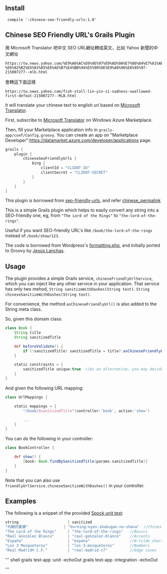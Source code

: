 ## Install

	 compile ':chinese-seo-friendly-urls:1.0'

## Chinese SEO Friendly URL's Grails Plugin

用 Microsoft Translator 吧中文 SEO URL網址轉成英文，比如 Yahoo 新聞的中文網址
    
    https://tw.news.yahoo.com/%E9%A6%AC%E6%9E%97%E9%AD%9A%E7%86%84%E7%81%AB-%E6%82%B2%E6%83%85%E6%AE%B7%E4%BB%94%E5%90%9E%E9%A6%96%E6%95%97-215007277--mlb.html
    
會轉這下面這樣

    https://tw.news.yahoo.com/fish-stall-lin-yin-zi-sadness-swallowed-first-defeat-215007277--MLB.html
 


It will translate your chinese text to english url based on [Microsoft Translator](https://datamarket.azure.com/dataset/bing/microsofttranslator).

First, subscribe to [Microsoft Translator](https://datamarket.azure.com/dataset/bing/microsofttranslator) on Windows Azure Marketplace.

Then, fill your Marketplace application info in <code>grails-app/conf/Config.groovy</code>. You can create an app on "Marketplace Developer":https://datamarket.azure.com/developer/applications page.

``` groovy
grails {
	plugin {
		chineseSeoFriendlyUrls {
			bing {
				clientId = "CLIENT-ID"
				clientSecret = "CLIENT-SECRET"
			}
		}
	}
}
```

This plugin is borrowed from [seo-friendly-urls](https://github.com/alvarosanchez/seo-friendly-urls), and refer [chinese_permalink](https://github.com/flyerhzm/chinese_permalink)



This is a simple Grails plugin which helps to easily convert any string into a SEO-friendly one,
eg, from `"The Lord of the Rings"` to `"the-lord-of-the-rings"`.

Useful if you want SEO-friendly URL's like `/book/the-lord-of-the-rings` instead of `/book/show/123`.

The code is borrowed from Wordpress's [formatting.php](http://core.svn.wordpress.org/trunk/wp-includes/formatting.php),
and initially ported to Groovy by [Jesús Lanchas](https://github.com/chechu).

## Usage

The plugin provides a simple Grails service, `chineseFriendlyUrlService`, which you can inject like any other service in your application.
That service has only two mehod, `String sanitizeWithDashes(String text)`. `String chineseSanitizeWithDashes(String text)`.

For convenience, the method `asChineseFriendlyUrl()` is also added to the String meta class.

So, given this domain class:
``` groovy
class Book {
	String title
	String sanitizedTitle

	def beforeValidate() {
		if (!sanitizedTitle) sanitizedTitle = title?.asChineseFriendlyUrl()
	}

	static constraints = {
		sanitizedTitle unique:true	//As an alternative, you may decide to make sanitizedTitle replace the default id.
	}
}
```

And given the following URL mapping:
``` groovy
class UrlMappings {

	static mappings = {
		"/book/$sanitizedTitle"(controller:'book', action:'show')

		...
	}
}
```

You can do the following in your controller:

``` groovy
class BookController {

	def show() {
		[book: Book.findBySanitizedTitle(params.sanitizedTitle)]
	}
}
```

Note that you can also use `friendlyUrlService.chineseSanitizeWithDashes()` in your controller.

## Examples

The following is a snippet of the provided
[Spock unit test](seo-friendly-urls/blob/master/test/unit/es/salenda/plugins/seo/friendly/urls/ChineseFriendlyUrlServiceSpec.groovy):

``` groovy
string                      | sanitized
"灼眼的夏娜"                | "burning-eyes-shakugan-no-shana"  //Chinese
"The Lord of the Rings"     | "the-lord-of-the-rings"   //Basics
"Raúl González Blanco"      | "raul-gonzalez-blanco"    //Accents
"España"                    | "espana"                  //N-tilde chars
"Los 3 Mosqueteros"         | "los-3-mosqueteros"       //Numbers
"Real Madrid® C.F."         | "real-madrid-cf"          //Edge cases
```

''' shell
grails test-app :unit  -echoOut
grails test-app :integration  -echoOut

'''
